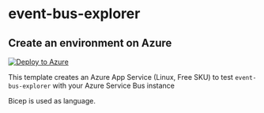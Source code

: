 # event-bus-explorer

## Create an environment on Azure

[![Deploy to Azure](https://aka.ms/deploytoazurebutton)](https://portal.azure.com/#create/Microsoft.Template/uri/https%3A%2F%2Fraw.githubusercontent.com%2FfloweSB%2Fevent-bus-explorer%2Fmain%2Fazure%2Fdeploy-to-azure%2Fmain.bicep)

This template creates an Azure App Service (Linux, Free SKU) to test `event-bus-explorer` with your Azure Service Bus instance

Bicep is used as language.
